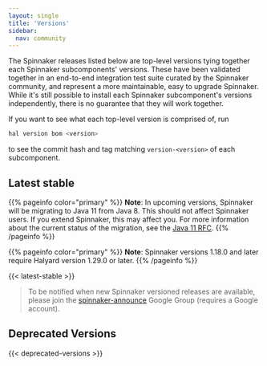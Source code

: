 ```yaml
---
layout: single
title: 'Versions'
sidebar:
  nav: community
---
```


The Spinnaker releases listed below are top-level versions tying together each
Spinnaker subcomponents' versions. These have been validated together in an
end-to-end integration test suite curated by the Spinnaker community, and
represent a more maintainable, easy to upgrade Spinnaker. While
it's still possible to install each Spinnaker subcomponent's versions
independently, there is no guarantee that they will work together.

If you want to see what each top-level version is comprised of, run

```bash
hal version bom <version>
```

to see the commit hash and tag matching `version-<version>` of each
subcomponent.

## Latest stable

{{% pageinfo color="primary" %}}
**Note**: In upcoming versions, Spinnaker will be migrating to Java 11 from Java 8. This should not affect Spinnaker users. If you extend Spinnaker, this may affect you. For more information about the current status of the migration, see the [Java 11 RFC](https://github.com/spinnaker/governance/blob/master/rfc/java11.md).
{{% /pageinfo %}}

{{% pageinfo color="primary" %}}
**Note**: Spinnaker versions 1.18.0 and later require Halyard version 1.29.0 or later.
{{% /pageinfo %}}

{{< latest-stable >}}

> To be notified when new Spinnaker versioned releases are available, please join the
> [spinnaker-announce](https://groups.google.com/forum/#!forum/spinnaker-announce) Google
> Group (requires a Google account).

## Deprecated Versions

{{< deprecated-versions >}}
